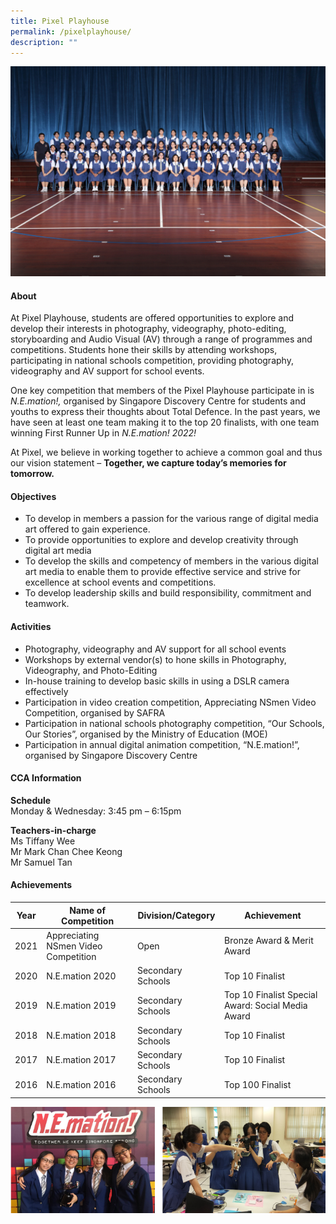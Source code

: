 ```yaml
---
title: Pixel Playhouse
permalink: /pixelplayhouse/
description: ""
---
```

![](/images/CCA/2023/pixel%20playhouse.jpg)

#### **About**

At Pixel Playhouse, students are offered opportunities to explore and develop their interests in photography, videography, photo-editing, storyboarding and Audio Visual (AV) through a range of programmes and competitions. Students hone their skills by attending workshops, participating in national schools competition, providing photography, videography and AV support for school events.

One key competition that members of the Pixel Playhouse participate in is *N.E.mation!,* organised by Singapore Discovery Centre for students and youths to express their thoughts about Total Defence. In the past years, we have seen at least one team making it to the top 20 finalists, with one team winning First Runner Up in *N.E.mation! 2022!*

At Pixel, we believe in working together to achieve a common goal and thus our vision statement – **Together, we capture today’s memories for tomorrow.**

#### **Objectives**

*   To develop in members a passion for the various range of digital media art offered to gain experience.
*   To provide opportunities to explore and develop creativity through digital art media
*   To develop the skills and competency of members in the various digital art media to enable them to provide effective service and strive for excellence at school events and competitions.
*   To develop leadership skills and build responsibility, commitment and teamwork.

#### **Activities**
*   Photography, videography and AV support for all school events
*   Workshops by external vendor(s) to hone skills in Photography, Videography, and Photo-Editing
*   In-house training to develop basic skills in using a DSLR camera effectively
*   Participation in video creation competition, Appreciating NSmen Video Competition, organised by SAFRA
*   Participation in national schools photography competition, “Our Schools, Our Stories”, organised by the Ministry of Education (MOE)
*   Participation in annual digital animation competition, “N.E.mation!”, organised by Singapore Discovery Centre

#### **CCA Information**

**Schedule**        
<br>Monday &amp; Wednesday: 3:45 pm – 6:15pm<br>

**Teachers-in-charge**
<br>Ms Tiffany Wee<br> Mr Mark Chan Chee Keong<br>Mr Samuel Tan<br>

#### **Achievements**


| Year  | Name of Competition                   | Division/Category | Achievement                                       |
|-------|---------------------------------------|-------------------|---------------------------------------------------|
|  2021 |  Appreciating NSmen Video Competition | Open              | Bronze Award &amp; Merit Award                        |
| 2020  | N.E.mation 2020                       | Secondary Schools | Top 10 Finalist                                   |
| 2019  | N.E.mation 2019                       | Secondary Schools | Top 10 Finalist Special Award: Social Media Award |
| 2018  | N.E.mation 2018                       | Secondary Schools | Top 10 Finalist                                   |
| 2017  | N.E.mation 2017                       | Secondary Schools | Top 10 Finalist                                   |
| 2016  | N.E.mation 2016                       | Secondary Schools | Top 100 Finalist                                  |
  

![](/images/CCA/Clubs%20and%20Societies/Pixel%20Playhouse/P2.png)